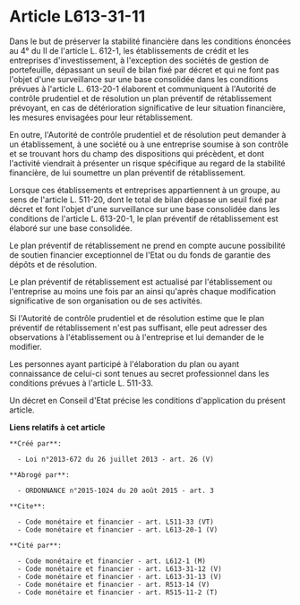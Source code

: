 # Article L613-31-11

Dans le but de préserver la stabilité financière dans les conditions énoncées au 4° du II de l'article L. 612-1, les
établissements de crédit et les entreprises d'investissement, à l'exception des sociétés de gestion de portefeuille,
dépassant un seuil de bilan fixé par décret et qui ne font pas l'objet d'une surveillance sur une base consolidée dans les
conditions prévues à l'article L. 613-20-1 élaborent et communiquent à l'Autorité de contrôle prudentiel et de résolution un
plan préventif de rétablissement prévoyant, en cas de détérioration significative de leur situation financière, les mesures
envisagées pour leur rétablissement. 

En outre, l'Autorité de contrôle prudentiel et de résolution peut demander à un établissement, à une société ou à une
entreprise soumise à son contrôle et se trouvant hors du champ des dispositions qui précèdent, et dont l'activité viendrait à
présenter un risque spécifique au regard de la stabilité financière, de lui soumettre un plan préventif de rétablissement. 

Lorsque ces établissements et entreprises appartiennent à un groupe, au sens de l'article L. 511-20, dont le total de bilan
dépasse un seuil fixé par décret et font l'objet d'une surveillance sur une base consolidée dans les conditions de l'article
L. 613-20-1, le plan préventif de rétablissement est élaboré sur une base consolidée. 

Le plan préventif de rétablissement ne prend en compte aucune possibilité de soutien financier exceptionnel de l'Etat ou du
fonds de garantie des dépôts et de résolution. 

Le plan préventif de rétablissement est actualisé par l'établissement ou l'entreprise au moins une fois par an ainsi qu'après
chaque modification significative de son organisation ou de ses activités. 

Si l'Autorité de contrôle prudentiel et de résolution estime que le plan préventif de rétablissement n'est pas suffisant,
elle peut adresser des observations à l'établissement ou à l'entreprise et lui demander de le modifier. 

Les personnes ayant participé à l'élaboration du plan ou ayant connaissance de celui-ci sont tenues au secret professionnel
dans les conditions prévues à l'article L. 511-33. 

Un décret en Conseil d'Etat précise les conditions d'application du présent article.

**Liens relatifs à cet article**

	**Créé par**:

	  - Loi n°2013-672 du 26 juillet 2013 - art. 26 (V)

	**Abrogé par**:

	  - ORDONNANCE n°2015-1024 du 20 août 2015 - art. 3

	**Cite**:

	  - Code monétaire et financier - art. L511-33 (VT)
	  - Code monétaire et financier - art. L613-20-1 (V)

	**Cité par**:

	  - Code monétaire et financier - art. L612-1 (M)
	  - Code monétaire et financier - art. L613-31-12 (V)
	  - Code monétaire et financier - art. L613-31-13 (V)
	  - Code monétaire et financier - art. R513-14 (V)
	  - Code monétaire et financier - art. R515-11-2 (T)
